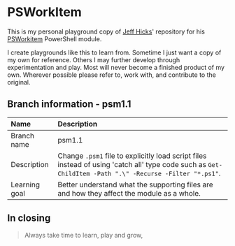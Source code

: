 # PSWorkItem

This is my personal playground copy of [Jeff Hicks](https://github.com/jdhitsolutions "link to Jeff Hicks' Github profile")' repository for his [PSWorkitem](https://github.com/jdhitsolutions/PSWorkItem "link to PSWorkItem git repository on Github") PowerShell module.

I create playgrounds like this to learn from. Sometime I just want a copy of my own for reference. Others I may further develop through experimentation and play. Most will never become a finished product of my own. Wherever possible please refer to, work with, and contribute to the original.

## Branch information - psm1.1
| Name | Description |
| :----- | :----- |
| Branch name | psm1.1 |
| Description | Change `.psm1` file to explicitly load script files instead of using 'catch all' type code such as `Get-ChildItem -Path ".\" -Recurse -Filter "*.ps1"`. |
| Learning goal | Better understand what the supporting files are and how they affect the module as a whole. |

## In closing

> Always take time to learn, play and grow,
